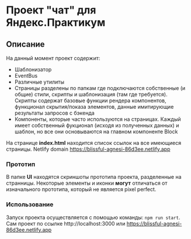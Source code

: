 # Проект "чат" для Яндекс.Практикум
## Описание
На данный момент проект содержит:
- Шаблонизатор
- EventBus
- Различные утилиты
- Страницы разделены по папкам где подключаются собственные (и общие) стили, скрипты и шаблонизация (там где требуется). Скрипты содержат базовые функции рендера компонентов, функционал скрытия/показа элементов, данные имитирующие результаты запросов с бэкенда
- Компоненты, которые часто используются на страницах. Каждый имеет собственный фукционал (исходя из полученных данных) и шаблон, но все они основываются на главном компоненте Block

На странице **index.html** находится список ссылок на все имеющиеся страницы.
Netlify domain https://blissful-agnesi-86d3ee.netlify.app
### Прототип
В папке **UI** находятся скриншоты прототипа проекта, разделенные на странницы. Некоторые элементы и иконки **могут** отличаться от изначального прототипа, который не является pixel perfect.
### Использование
Запуск проекта осуществляется с помощью команды: `npm run start`.  Сам проект по ссылке http://localhost:3000 или https://blissful-agnesi-86d3ee.netlify.app